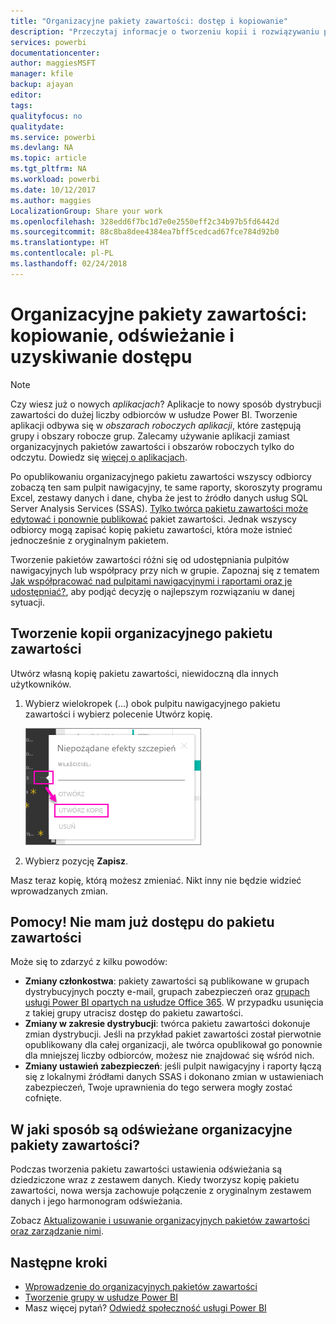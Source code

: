 ```yaml
---
title: "Organizacyjne pakiety zawartości: dostęp i kopiowanie"
description: "Przeczytaj informacje o tworzeniu kopii i rozwiązywaniu problemów z dostępem do organizacyjnych pakietów zawartości w usłudze Power BI"
services: powerbi
documentationcenter: 
author: maggiesMSFT
manager: kfile
backup: ajayan
editor: 
tags: 
qualityfocus: no
qualitydate: 
ms.service: powerbi
ms.devlang: NA
ms.topic: article
ms.tgt_pltfrm: NA
ms.workload: powerbi
ms.date: 10/12/2017
ms.author: maggies
LocalizationGroup: Share your work
ms.openlocfilehash: 328edd6f7bc1d7e0e2550eff2c34b97b5fd6442d
ms.sourcegitcommit: 88c8ba8dee4384ea7bff5cedcad67fce784d92b0
ms.translationtype: HT
ms.contentlocale: pl-PL
ms.lasthandoff: 02/24/2018
---
```

# <a name="organizational-content-packs-copy-refresh-and-get-access"></a>Organizacyjne pakiety zawartości: kopiowanie, odświeżanie i uzyskiwanie dostępu
> [!NOTE]
> Czy wiesz już o nowych *aplikacjach*? Aplikacje to nowy sposób dystrybucji zawartości do dużej liczby odbiorców w usłudze Power BI. Tworzenie aplikacji odbywa się w *obszarach roboczych aplikacji*, które zastępują grupy i obszary robocze grup. Zalecamy używanie aplikacji zamiast organizacyjnych pakietów zawartości i obszarów roboczych tylko do odczytu. Dowiedz się [więcej o aplikacjach](service-install-use-apps.md).
> 
> 

Po opublikowaniu organizacyjnego pakietu zawartości wszyscy odbiorcy zobaczą ten sam pulpit nawigacyjny, te same raporty, skoroszyty programu Excel, zestawy danych i dane, chyba że jest to źródło danych usług SQL Server Analysis Services (SSAS).  [Tylko twórca pakietu zawartości może edytować i ponownie publikować](service-organizational-content-pack-manage-update-delete.md) pakiet zawartości.  Jednak wszyscy odbiorcy mogą zapisać kopię pakietu zawartości, która może istnieć jednocześnie z oryginalnym pakietem.

Tworzenie pakietów zawartości różni się od udostępniania pulpitów nawigacyjnych lub współpracy przy nich w grupie. Zapoznaj się z tematem [Jak współpracować nad pulpitami nawigacyjnymi i raportami oraz je udostępniać?](service-how-to-collaborate-distribute-dashboards-reports.md), aby podjąć decyzję o najlepszym rozwiązaniu w danej sytuacji.

## <a name="create-a-copy-of-an-organizational-content-pack"></a>Tworzenie kopii organizacyjnego pakietu zawartości
Utwórz własną kopię pakietu zawartości, niewidoczną dla innych użytkowników.

1. Wybierz wielokropek (...) obok pulpitu nawigacyjnego pakietu zawartości i wybierz polecenie Utwórz kopię.
   
    ![](media/service-organizational-content-pack-copy-refresh-access/power-bi-create-copy-organizational-content-pack.png)
2. Wybierz pozycję **Zapisz**.  

Masz teraz kopię, którą możesz zmieniać. Nikt inny nie będzie widzieć wprowadzanych zmian.

## <a name="help--i-can-no-longer-access-the-content-pack"></a>Pomocy!  Nie mam już dostępu do pakietu zawartości
Może się to zdarzyć z kilku powodów:

* **Zmiany członkostwa**: pakiety zawartości są publikowane w grupach dystrybucyjnych poczty e-mail, grupach zabezpieczeń oraz [grupach usługi Power BI opartych na usłudze Office 365](https://support.office.com/article/Create-a-group-in-Office-365-7124dc4c-1de9-40d4-b096-e8add19209e9).  W przypadku usunięcia z takiej grupy utracisz dostęp do pakietu zawartości.
* **Zmiany w zakresie dystrybucji**: twórca pakietu zawartości dokonuje zmian dystrybucji. Jeśli na przykład pakiet zawartości został pierwotnie opublikowany dla całej organizacji, ale twórca opublikował go ponownie dla mniejszej liczby odbiorców, możesz nie znajdować się wśród nich.
* **Zmiany ustawień zabezpieczeń**: jeśli pulpit nawigacyjny i raporty łączą się z lokalnymi źródłami danych SSAS i dokonano zmian w ustawieniach zabezpieczeń, Twoje uprawnienia do tego serwera mogły zostać cofnięte.

## <a name="how-are-organizational-content-packs-refreshed"></a>W jaki sposób są odświeżane organizacyjne pakiety zawartości?
Podczas tworzenia pakietu zawartości ustawienia odświeżania są dziedziczone wraz z zestawem danych.  Kiedy tworzysz kopię pakietu zawartości, nowa wersja zachowuje połączenie z oryginalnym zestawem danych i jego harmonogram odświeżania. 

Zobacz [Aktualizowanie i usuwanie organizacyjnych pakietów zawartości oraz zarządzanie nimi](service-organizational-content-pack-manage-update-delete.md).

## <a name="next-steps"></a>Następne kroki
* [Wprowadzenie do organizacyjnych pakietów zawartości](service-organizational-content-pack-introduction.md)
* [Tworzenie grupy w usłudze Power BI](service-create-distribute-apps.md)
* Masz więcej pytań? [Odwiedź społeczność usługi Power BI](http://community.powerbi.com/)

